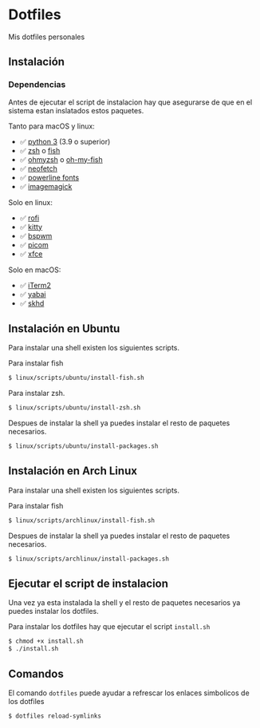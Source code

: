 # Dotfiles

Mis dotfiles personales

## Instalación

### Dependencias

Antes de ejecutar el script de instalacion hay que asegurarse de que en el sistema estan inslatados estos paquetes.

Tanto para macOS y linux:

* ✅ [python 3](https://www.python.org/downloads) (3.9 o superior)
* ✅ [zsh](https://github.com/ohmyzsh/ohmyzsh/wiki/Installing-ZSH) o [fish](https://github.com/fish-shell/fish-shell)
* ✅ [ohmyzsh](https://github.com/ohmyzsh/ohmyzsh/wiki) o [oh-my-fish](https://github.com/oh-my-fish/oh-my-fish)
* ✅ [neofetch](https://github.com/dylanaraps/neofetch)
* ✅ [powerline fonts](https://github.com/powerline/fonts)
* ✅ [imagemagick](https://imagemagick.org/script/download.php)

Solo en linux:

* ✅ [rofi](https://github.com/davatorium/rofi)
* ✅ [kitty](https://github.com/kovidgoyal/kitty)
* ✅ [bspwm](https://wiki.archlinux.org/title/Bspwm_(Espa%C3%B1ol))
* ✅ [picom](https://wiki.archlinux.org/title/Picom)
* ✅ [xfce](https://www.xfce.org/)

Solo en macOS:

* ✅ [iTerm2](https://iterm2.com/downloads.html)
* ✅ [yabai](https://github.com/koekeishiya/yabai)
* ✅ [skhd](https://github.com/koekeishiya/skhd)

## Instalación en Ubuntu

Para instalar una shell existen los siguientes scripts.

Para instalar fish
```sh
$ linux/scripts/ubuntu/install-fish.sh
```

Para instalar zsh.
```sh
$ linux/scripts/ubuntu/install-zsh.sh
```

Despues de instalar la shell ya puedes instalar el resto de paquetes necesarios.

```sh
$ linux/scripts/ubuntu/install-packages.sh
```

## Instalación en Arch Linux

Para instalar una shell existen los siguientes scripts.

Para instalar fish
```sh
$ linux/scripts/archlinux/install-fish.sh
```

Despues de instalar la shell ya puedes instalar el resto de paquetes necesarios.

```sh
$ linux/scripts/archlinux/install-packages.sh
```

## Ejecutar el script de instalacion

Una vez ya esta instalada la shell y el resto de paquetes necesarios ya puedes instalar los dotfiles.

Para instalar los dotfiles hay que ejecutar el script ``install.sh``

```sh
$ chmod +x install.sh
$ ./install.sh
```

## Comandos

El comando ```dotfiles``` puede ayudar a refrescar los enlaces simbolicos de los dotfiles

```sh
$ dotfiles reload-symlinks
```
